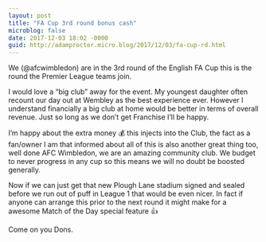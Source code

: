 ```yaml
---
layout: post
title: "FA Cup 3rd round bonus cash"
microblog: false
date: 2017-12-03 18:02 -0000
guid: http://adamprocter.micro.blog/2017/12/03/fa-cup-rd.html
---
```

We (@afcwimbledon) are in the 3rd round of the English FA Cup this is the round the Premier League teams join. 

I would love a “big club” away for the event. My youngest daughter often recount our day out at Wembley as the best experience ever. However I understand financially a big club at home would be better in terms of overall revenue.  Just so long as we don’t get Franchise I’ll be happy. 

I’m happy about the extra money 💰  this injects into the Club, the fact as a fan/owner I am that informed about all of this is also another great thing too, well done AFC Wimbledon, we are an amazing community club. We budget to never progress in any cup so this means we will no doubt be boosted generally. 

Now if we can just get that new Plough Lane stadium signed and sealed before we run out of puff in League 1 that would be even nicer. In fact if anyone can arrange this prior to the next round it might make for a awesome Match of the Day special feature 👍 

Come on you Dons. 

